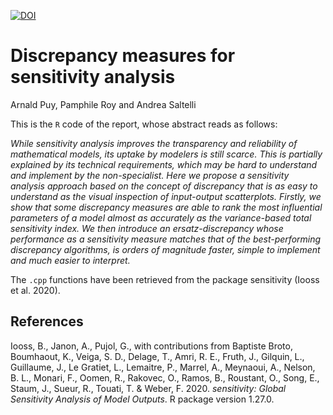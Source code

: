 [![DOI](https://zenodo.org/badge/DOI/10.5281/zenodo.6760348.svg)](https://doi.org/10.5281/zenodo.6760348)

# Discrepancy measures for sensitivity analysis

Arnald Puy, Pamphile Roy and Andrea Saltelli

This is the ``R`` code of the report, whose abstract reads as follows:

*While sensitivity analysis improves the transparency and reliability of mathematical models, its uptake by modelers is still scarce. This is partially explained by its technical requirements, which may be hard to understand and implement by the non-specialist. Here we propose a sensitivity analysis approach based on the concept of discrepancy that is as easy to understand as the visual inspection of input-output scatterplots. Firstly, we show that some discrepancy measures are able to rank the most influential parameters of a model almost as accurately as the variance-based total sensitivity index. We then introduce an ersatz-discrepancy whose performance as a sensitivity measure matches that of the best-performing discrepancy algorithms, is orders of magnitude faster, simple to implement and much easier to interpret.*

The ``.cpp`` functions have been retrieved from the package sensitivity (Iooss et al. 2020).

## References

Iooss, B., Janon, A., Pujol, G., with contributions from Baptiste Broto, Boumhaout, K., Veiga, S. D., Delage, T., Amri, R. E., Fruth, J., Gilquin, L., Guillaume, J., Le Gratiet, L., Lemaitre, P., Marrel, A., Meynaoui, A., Nelson, B. L., Monari, F., Oomen, R., Rakovec, O., Ramos, B., Roustant, O., Song, E., Staum, J., Sueur, R., Touati, T. & Weber, F. 2020. *sensitivity: Global Sensitivity Analysis of Model Outputs*. R package version 1.27.0.

